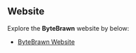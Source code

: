 ## Website 

Explore the **ByteBrawn** website by below:

- [ByteBrawn Website](https://coltonhagan.github.io/ByteBrawn/)